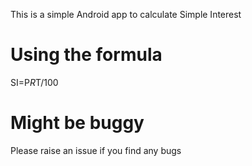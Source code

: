 This is a simple Android app to calculate Simple Interest

# Using the formula 
SI=P*R*T/100

# Might be buggy
Please raise an issue if you find any bugs